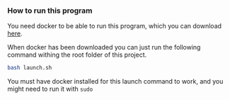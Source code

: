 ### How to run this program
You need docker to be able to run this program, which you can download [here](https://www.docker.com).

When docker has been downloaded you can just run the following command withing the root folder of this project.
```sh
bash launch.sh
```

You must have docker installed for this launch command to work, and you might need to run it with `sudo`
